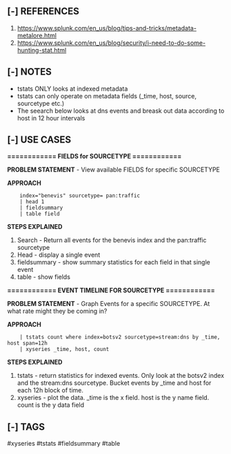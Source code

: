 <!---------------------------------------------------------------------------------
Copyright: (c) BLS OPS LLC.
This program is free software: you can redistribute it and/or modify
it under the terms of the GNU General Public License as published by
the Free Software Foundation, version 3.
This program is distributed in the hope that it will be useful,
but WITHOUT ANY WARRANTY; without even the implied warranty of
MERCHANTABILITY or FITNESS FOR A PARTICULAR PURPOSE. See the
GNU General Public License for more details.
You should have received a copy of the GNU General Public License
along with this program. If not, see <https://www.gnu.org/licenses/>.
--------------------------------------------------------------------------------->
## [-] REFERENCES

1. https://www.splunk.com/en_us/blog/tips-and-tricks/metadata-metalore.html
2. https://www.splunk.com/en_us/blog/security/i-need-to-do-some-hunting-stat.html


## [-] NOTES

- tstats ONLY looks at indexed metadata
- tstats can only operate on metadata fields (_time, host, source, sourcetype etc.)
- The seearch below looks at dns events and breask out data according to host in 12 hour intervals


## [-] USE CASES

__============ FIELDS for SOURCETYPE ============__

__PROBLEM STATEMENT__ - View available FIELDS for specific SOURCETYPE

__APPROACH__ 

        index="benevis" sourcetype= pan:traffic
        | head 1
        | fieldsummary
        | table field

__STEPS EXPLAINED__ 

1. Search - Return all events for the benevis index and the pan:traffic sourcetype
2. Head - display a single event
3. fieldsummary - show summary statistics for each field in that single event
4. table - show fields

__============ EVENT TIMELINE FOR SOURCETYPE ============__

__PROBLEM STATEMENT__ - Graph Events for a specific SOURCETYPE. At what rate might they be coming in?

__APPROACH__ 

        | tstats count where index=botsv2 sourcetype=stream:dns by _time, host span=12h
        | xyseries _time, host, count

__STEPS EXPLAINED__ 

1. tstats - return statistics for indexed events. Only look at the botsv2 index and the stream:dns sourcetype. Bucket events by _time and host for each 12h block of time. 
2. xyseries - plot the data. _time is the x field. host is the y name field. count is the y data field


## [-] TAGS

\#xyseries #tstats #fieldsummary #table
